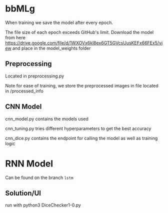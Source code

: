 # bbMLg

When training we save the model after every epoch.

The file size of each epoch exceeds GitHub's limit. Download the model from here https://drive.google.com/file/d/1WXOVx6kl8ex6GT5GVcsUusKEFx66FEx5/view
and place in the model_weights folder

## Preprocessing
Located in preprocessing.py

Note for ease of training, we store the preprocessed images in file located in /processed_info

## CNN Model
cnn_model.py contains the models used

cnn_tuning.py tries different hyperparameters to get the best accuracy

cnn_dice.py contains the endpoint for calling the model as well as training logic

# RNN Model
Can be found on the branch `lstm`

## Solution/UI
run with python3 DiceChecker1-0.py

